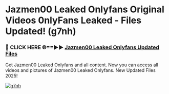 # Jazmen00 Leaked Onlyfans Original Videos 0nlyFans Leaked - Files Updated! (g7nh)

<h3>🔴 CLICK HERE 🌐==►► <a href="https://tinyurl.com/2wckxsce" rel="nofollow">Jazmen00 Leaked Onlyfans Updated Files</a></h3>

Get Jazmen00 Leaked Onlyfans and all content. Now you can access all videos and pictures of Jazmen00 Leaked Onlyfans. New Updated Files 2025!

[![g7nh](https://i.imgur.com/AFduVYN.gif)](https://tinyurl.com/2wckxsce)
